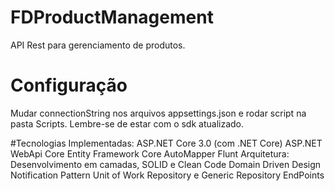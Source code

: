 # FDProductManagement
API Rest para gerenciamento de produtos.

# Configuração
Mudar connectionString nos arquivos appsettings.json e rodar script na pasta Scripts. Lembre-se de estar com o sdk atualizado.

#Tecnologias Implementadas:
ASP.NET Core 3.0 (com .NET Core)
ASP.NET WebApi Core
Entity Framework Core
AutoMapper
Flunt
Arquitetura:
Desenvolvimento em camadas, SOLID e Clean Code
Domain Driven Design
Notification Pattern
Unit of Work
Repository e Generic Repository
EndPoints
